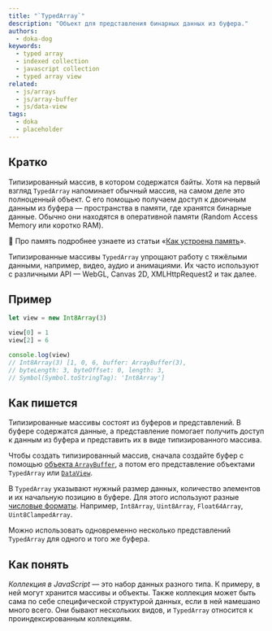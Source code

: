 ```yaml
---
title: "`TypedArray`"
description: "Объект для представления бинарных данных из буфера."
authors:
  - doka-dog
keywords:
  - typed array
  - indexed collection
  - javascript collection
  - typed array view
related:
  - js/arrays
  - js/array-buffer
  - js/data-view
tags:
  - doka
  - placeholder
---
```


## Кратко

Типизированный массив, в котором содержатся байты. Хотя на первый взгляд `TypedArray` напоминает обычный массив, на самом деле это полноценный объект. С его помощью получаем доступ к двоичным данным из буфера — пространства в памяти, где хранятся бинарные данные. Обычно они находятся в оперативной памяти (Random Access Memory или коротко RAM).

<aside>

🧠 Про память подробнее узнаете из статьи «[Как устроена память](/tools/trivial-memory-model/)».

</aside>

Типизированные массивы `TypedArray` упрощают работу с тяжёлыми данными, например, видео, аудио и анимациями. Их часто используют с различными API — WebGL, Canvas 2D, XMLHttpRequest2 и так далее.

## Пример

```js
let view = new Int8Array(3)

view[0] = 1
view[2] = 6

console.log(view)
// Int8Array(3) [1, 0, 6, buffer: ArrayBuffer(3),
// byteLength: 3, byteOffset: 0, length: 3,
// Symbol(Symbol.toStringTag): 'Int8Array']
```

## Как пишется

Типизированные массивы состоят из буферов и представлений. В буфере содержатся данные, а представление помогает получить доступ к данным из буфера и представить их в виде типизированного массива.

Чтобы создать типизированный массив, сначала создайте буфер с помощью [объекта `ArrayBuffer`](/js/array-buffer/), а потом его представление объектами `TypedArray` или [`DataView`](/js/data-view/).

В `TypedArray` указывают нужный размер данных, количество элементов и их начальную позицию в буфере. Для этого используют разные [числовые форматы](https://tc39.es/ecma262/multipage/indexed-collections.html#table-the-typedarray-constructors). Например, `Int8Array`, `Uint8Array`, `Float64Array`, `Uint8ClampedArray`.

Можно использовать одновременно несколько представлений `TypedArray` для одного и того же буфера.

## Как понять

_Коллекция в JavaScript_ — это набор данных разного типа. К примеру, в ней могут хранится массивы и объекты. Также коллекция может быть сама по себе специфической структурой данных, если в ней намешано много всего. Они бывают нескольких видов, и `TypedArray` относится к проиндексированным коллекциям.
